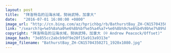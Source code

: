 ```yaml
---
layout: post
title:  "拜洛特岛的沿海水域，努纳武特，加拿大"
date:   "2016-07-01 16:00:00 +0800"
image_url: "http://cn.bing.com/az/hprichbg/rb/BathurstBay_ZH-CN15704350271_1920x1080.jpg"
link: "/search?q=%e5%8a%a0%e6%8b%bf%e5%a4%a7+%e6%8b%9c%e6%b4%9b%e7%89%b9%e5%b2%9b&form=hpcapt&mkt=zh-cn"
copyright: "拜洛特岛的沿海水域，努纳武特，加拿大 (© Andrew Peacock/Offset)"
image_hash: "3e855cc2abcb9df9e20f15a913a9313e"
image_filename: "BathurstBay_ZH-CN15704350271_1920x1080.jpg"
---
```

